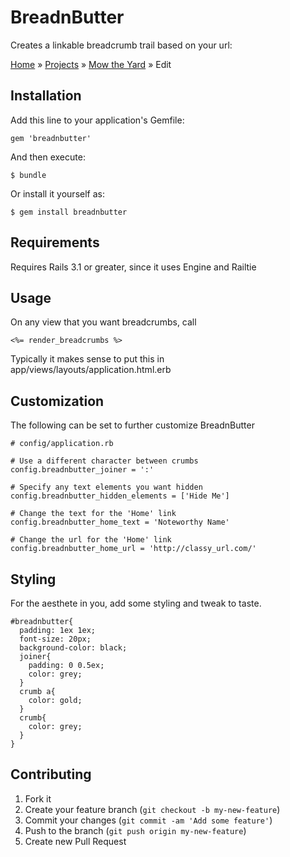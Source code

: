 # BreadnButter

Creates a linkable breadcrumb trail based on your url:

[Home](http://github.com/jackdesert/breadnbutter) » [Projects](http://github.com/jackdesert/breadnbutter/projects) » [Mow the Yard](http://github.com/jackdesert/breadnbutter/projects/mow-the-yard) » Edit

## Installation

Add this line to your application's Gemfile:

    gem 'breadnbutter'

And then execute:

    $ bundle

Or install it yourself as:

    $ gem install breadnbutter

## Requirements

Requires Rails 3.1 or greater, since it uses Engine and Railtie

## Usage

On any view that you want breadcrumbs, call
 
    <%= render_breadcrumbs %>

Typically it makes sense to put this in app/views/layouts/application.html.erb

## Customization

The following can be set to further customize BreadnButter
    
    # config/application.rb

    # Use a different character between crumbs
    config.breadnbutter_joiner = ':'

    # Specify any text elements you want hidden
    config.breadnbutter_hidden_elements = ['Hide Me']

    # Change the text for the 'Home' link
    config.breadnbutter_home_text = 'Noteworthy Name'

    # Change the url for the 'Home' link
    config.breadnbutter_home_url = 'http://classy_url.com/'

## Styling

For the aesthete in you, add some styling and tweak to taste.
    
    #breadnbutter{
      padding: 1ex 1ex;
      font-size: 20px;
      background-color: black;
      joiner{
        padding: 0 0.5ex;
        color: grey;
      }
      crumb a{
        color: gold;
      }
      crumb{
        color: grey;
      }
    }

## Contributing

1. Fork it
2. Create your feature branch (`git checkout -b my-new-feature`)
3. Commit your changes (`git commit -am 'Add some feature'`)
4. Push to the branch (`git push origin my-new-feature`)
5. Create new Pull Request
